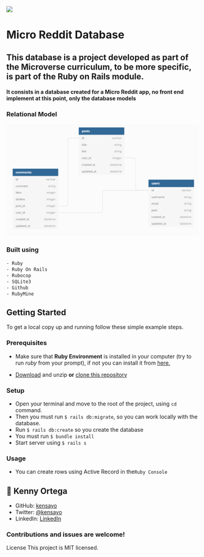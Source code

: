 ![](https://img.shields.io/badge/Microverse-blueviolet)

# Micro Reddit Database

## This database is a project developed as part of the Microverse curriculum, to be more specific, is part of the Ruby on Rails module.

#### It consists in a database created for a Micro Reddit app, no front end implement at this point, only the database models

### Relational Model

![Database Model](./database_model.png)



### Built using
    - Ruby
    - Ruby On Rails
    - Rubocop
    - SQLite3
    - Github
    - RubyMine

## Getting Started

To get a local copy up and running follow these simple example steps.

### Prerequisites

* Make sure that **Ruby Environment** is installed in your computer (try to run _ruby_ from your prompt), if not you can install it from [here.](https://www.ruby-lang.org/en/downloads/)

* [Download](https://github.com/kensayo/micro-reddit/archive/refs/heads/development.zip) and unzip **or** [clone this repository](https://docs.github.com/es/github/creating-cloning-and-archiving-repositories/cloning-a-repository)


### Setup

- Open your terminal and move to the root of the project, using ```cd``` command.
- Then you must run ```$ rails db:migrate```, so you can work locally with the database.
- Run ```$ rails db:create``` so you create the database
- You must run ```$ bundle install```  
- Start server using ```$ rails s```

### Usage

- You can create rows using Active Record in the`Ruby Console`

## 👤 Kenny Ortega

- GitHub: [kensayo](https://github.com/kensayo)
- Twitter: [@kensayo](https://twitter.com/kensayo)
- LinkedIn: [LinkedIn](https://www.linkedin.com/in/kenny-ortega-3580aa33/)



### Contributions and issues are welcome!

License
This project is MIT licensed.
